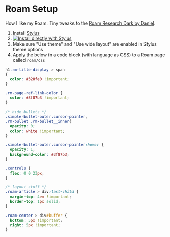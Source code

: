 # Roam Setup
How I like my Roam. Tiny tweaks to the [Roam Research Dark by Daniel](https://github.com/vandermerwed/Roam-Research-Dark).

1. Install [Stylus](https://chrome.google.com/webstore/detail/stylus/clngdbkpkpeebahjckkjfobafhncgmne)
2. [![Install directly with Stylus](https://img.shields.io/badge/Install%20directly%20with-Stylus-238b8b.svg)](https://raw.githubusercontent.com/vandermerwed/Roam-Research-Dark/master/roam-research-dark.user.css)
3. Make sure "Use theme" and "Use wide layout" are enabled in Stylus theme options
4. Apply the below in a code block (with language as CSS) to a Roam page called `roam/css`

```css
h1.rm-title-display > span
{
  color: #328fe0 !important;
}

.rm-page-ref-link-color {
  color: #3f87b3 !important;
}

/* hide bullets */
.simple-bullet-outer.cursor-pointer,
.rm-bullet .rm-bullet__inner{
  opacity: 0;
  color: white !important;
}

.simple-bullet-outer.cursor-pointer:hover {
  opacity: 1;
  background-color: #3f87b3;
}

.controls {
  flex: 0 0 23px;
}

/* layout stuff */
.roam-article > div:last-child {
  margin-top: 4em !important;
  border-top: 1px solid;
}

.roam-center > div#buffer {
  bottom: 5px !important;
  right: 5px !important;
}
```

